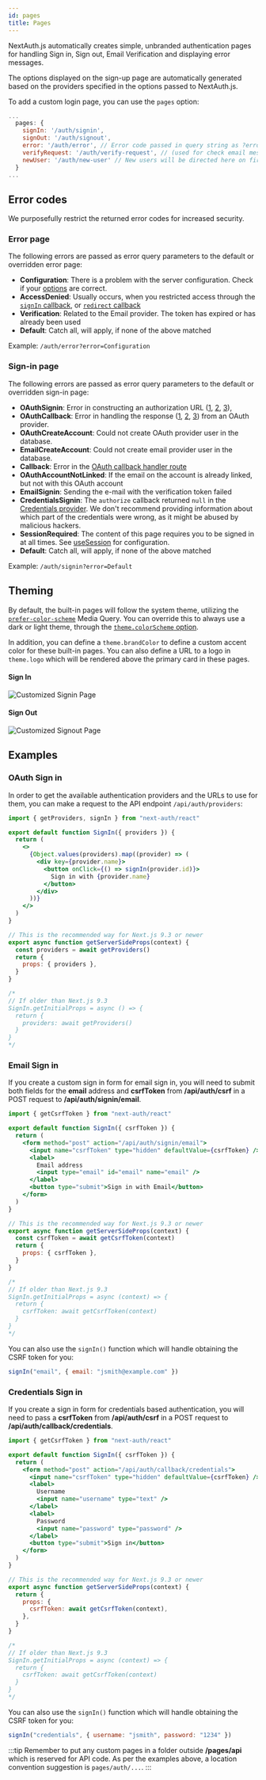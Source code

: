 ```yaml
---
id: pages
title: Pages
---
```


NextAuth.js automatically creates simple, unbranded authentication pages for handling Sign in, Sign out, Email Verification and displaying error messages.

The options displayed on the sign-up page are automatically generated based on the providers specified in the options passed to NextAuth.js.

To add a custom login page, you can use the `pages` option:

```javascript title="pages/api/auth/[...nextauth].js"
...
  pages: {
    signIn: '/auth/signin',
    signOut: '/auth/signout',
    error: '/auth/error', // Error code passed in query string as ?error=
    verifyRequest: '/auth/verify-request', // (used for check email message)
    newUser: '/auth/new-user' // New users will be directed here on first sign in (leave the property out if not of interest)
  }
...
```

## Error codes

We purposefully restrict the returned error codes for increased security.

### Error page

The following errors are passed as error query parameters to the default or overridden error page:

- **Configuration**: There is a problem with the server configuration. Check if your [options](/configuration/options#options) are correct.
- **AccessDenied**: Usually occurs, when you restricted access through the [`signIn` callback](/configuration/callbacks#sign-in-callback), or [`redirect` callback](/configuration/callbacks#redirect-callback)
- **Verification**: Related to the Email provider. The token has expired or has already been used
- **Default**: Catch all, will apply, if none of the above matched

Example: `/auth/error?error=Configuration`

### Sign-in page

The following errors are passed as error query parameters to the default or overridden sign-in page:

- **OAuthSignin**: Error in constructing an authorization URL ([1](https://github.com/nextauthjs/next-auth/blob/457952bb5abf08b09861b0e5da403080cd5525be/src/server/lib/signin/oauth.js), [2](https://github.com/nextauthjs/next-auth/blob/main/packages/next-auth/src/core/lib/oauth/pkce-handler.ts), [3](https://github.com/nextauthjs/next-auth/blob/main/packages/next-auth/src/core/lib/oauth/state-handler.ts)),
- **OAuthCallback**: Error in handling the response ([1](https://github.com/nextauthjs/next-auth/blob/main/packages/next-auth/src/core/lib/oauth/callback.ts), [2](https://github.com/nextauthjs/next-auth/blob/main/packages/next-auth/src/core/lib/oauth/pkce-handler.ts), [3](https://github.com/nextauthjs/next-auth/blob/main/packages/next-auth/src/core/lib/oauth/state-handler.ts)) from an OAuth provider.
- **OAuthCreateAccount**: Could not create OAuth provider user in the database.
- **EmailCreateAccount**: Could not create email provider user in the database.
- **Callback**: Error in the [OAuth callback handler route](https://github.com/nextauthjs/next-auth/blob/main/packages/next-auth/src/core/routes/callback.ts)
- **OAuthAccountNotLinked**: If the email on the account is already linked, but not with this OAuth account
- **EmailSignin**: Sending the e-mail with the verification token failed
- **CredentialsSignin**: The `authorize` callback returned `null` in the [Credentials provider](/providers/credentials). We don't recommend providing information about which part of the credentials were wrong, as it might be abused by malicious hackers.
- **SessionRequired**: The content of this page requires you to be signed in at all times. See [useSession](/getting-started/client#require-session) for configuration.
- **Default**: Catch all, will apply, if none of the above matched

Example: `/auth/signin?error=Default`

## Theming

By default, the built-in pages will follow the system theme, utilizing the [`prefer-color-scheme`](https://developer.mozilla.org/en-US/docs/Web/CSS/@media/prefers-color-scheme) Media Query. You can override this to always use a dark or light theme, through the [`theme.colorScheme` option](/configuration/options#theme).

In addition, you can define a `theme.brandColor` to define a custom accent color for these built-in pages. You can also define a URL to a logo in `theme.logo` which will be rendered above the primary card in these pages.

#### Sign In

![Customized Signin Page](/img/pages_signin.png)

#### Sign Out

![Customized Signout Page](/img/pages_signout.png)

## Examples

### OAuth Sign in

In order to get the available authentication providers and the URLs to use for them, you can make a request to the API endpoint `/api/auth/providers`:

```jsx title="pages/auth/signin.js"
import { getProviders, signIn } from "next-auth/react"

export default function SignIn({ providers }) {
  return (
    <>
      {Object.values(providers).map((provider) => (
        <div key={provider.name}>
          <button onClick={() => signIn(provider.id)}>
            Sign in with {provider.name}
          </button>
        </div>
      ))}
    </>
  )
}

// This is the recommended way for Next.js 9.3 or newer
export async function getServerSideProps(context) {
  const providers = await getProviders()
  return {
    props: { providers },
  }
}

/*
// If older than Next.js 9.3
SignIn.getInitialProps = async () => {
  return {
    providers: await getProviders()
  }
}
*/
```

### Email Sign in

If you create a custom sign in form for email sign in, you will need to submit both fields for the **email** address and **csrfToken** from **/api/auth/csrf** in a POST request to **/api/auth/signin/email**.

```jsx title="pages/auth/email-signin.js"
import { getCsrfToken } from "next-auth/react"

export default function SignIn({ csrfToken }) {
  return (
    <form method="post" action="/api/auth/signin/email">
      <input name="csrfToken" type="hidden" defaultValue={csrfToken} />
      <label>
        Email address
        <input type="email" id="email" name="email" />
      </label>
      <button type="submit">Sign in with Email</button>
    </form>
  )
}

// This is the recommended way for Next.js 9.3 or newer
export async function getServerSideProps(context) {
  const csrfToken = await getCsrfToken(context)
  return {
    props: { csrfToken },
  }
}

/*
// If older than Next.js 9.3
SignIn.getInitialProps = async (context) => {
  return {
    csrfToken: await getCsrfToken(context)
  }
}
*/
```

You can also use the `signIn()` function which will handle obtaining the CSRF token for you:

```js
signIn("email", { email: "jsmith@example.com" })
```

### Credentials Sign in

If you create a sign in form for credentials based authentication, you will need to pass a **csrfToken** from **/api/auth/csrf** in a POST request to **/api/auth/callback/credentials**.

```jsx title="pages/auth/credentials-signin.js"
import { getCsrfToken } from "next-auth/react"

export default function SignIn({ csrfToken }) {
  return (
    <form method="post" action="/api/auth/callback/credentials">
      <input name="csrfToken" type="hidden" defaultValue={csrfToken} />
      <label>
        Username
        <input name="username" type="text" />
      </label>
      <label>
        Password
        <input name="password" type="password" />
      </label>
      <button type="submit">Sign in</button>
    </form>
  )
}

// This is the recommended way for Next.js 9.3 or newer
export async function getServerSideProps(context) {
  return {
    props: {
      csrfToken: await getCsrfToken(context),
    },
  }
}

/*
// If older than Next.js 9.3
SignIn.getInitialProps = async (context) => {
  return {
    csrfToken: await getCsrfToken(context)
  }
}
*/
```

You can also use the `signIn()` function which will handle obtaining the CSRF token for you:

```js
signIn("credentials", { username: "jsmith", password: "1234" })
```

:::tip
Remember to put any custom pages in a folder outside **/pages/api** which is reserved for API code. As per the examples above, a location convention suggestion is `pages/auth/...`.
:::

